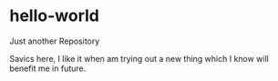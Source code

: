 # hello-world
Just another Repository 

Savics here, I like it when am trying out a new thing which I know will benefit me in future.
